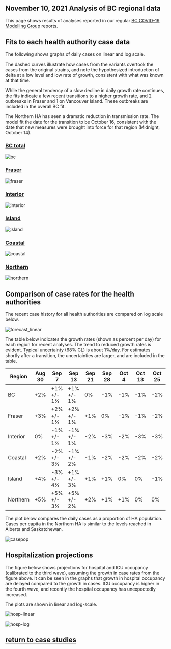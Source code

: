 ## November 10, 2021 Analysis of BC regional data

This page shows results of analyses reported in our regular [BC COVID-19 Modelling Group](https://bccovid-19group.ca/) reports.

## Fits to each health authority case data

The following shows graphs of daily cases on linear and log scale.

The dashed curves illustrate how cases from the variants overtook the cases from the original strains, and
note the hypothesized introduction of delta at a low level and low rate of growth, consistent with
what was known at that time.

While the general tendency of a slow decline in daily growth rate continues, the fits indicate
a few recent transitions to a higher growth rate, and 2 outbreaks in Fraser and 1 on Vancouver Island.
These outbreaks are included in the overall BC fit.

The Northern HA has seen a dramatic reduction in transmission rate.
The model fit the date for the transition to be October 16, consistent with the date that
new measures were brought into force for that region (Midnight, October 14).

### [BC total](img/bc_2_9_1110.pdf)

![bc](img/bc_2_9_1110.png)

### [Fraser](img/fraser_2_9_1110.pdf)

![fraser](img/fraser_2_9_1110.png)

### [Interior](img/interior_2_9_1110.pdf)

![interior](img/interior_2_9_1110.png)

### [Island](img/island_2_9_1110.pdf)

![island](img/island_2_9_1110.png)

### [Coastal](img/coastal_2_9_1110.pdf)

![coastal](img/coastal_2_9_1110.png)

### [Northern](img/northern_2_9_1110.pdf)

![northern](img/northern_2_9_1110.png)

## Comparison of case rates for the health authorities

The recent case history for all health authorities are compared on log scale below.

![forecast_linear](img/BC_2_9_1110_HA.png)

The table below indicates the growth rates (shown as percent per day)
for each region for recent analyses.
The trend to reduced growth rates is evident.
Typical uncertainty (68% CL) is about 1%/day.
For estimates shortly after a transition, the uncertainties are
larger, and are included in the table.

Region | Aug 30 | Sep 7 | Sep 13 | Sep 21 | Sep 28 | Oct 4 | Oct 13 | Oct 25 | Nov 11
---|---|---|---|---|---|---|---|---|---
BC | +2%  | +1% +/- 1% | +1% +/- 1% | 0% | -1% | -1% | -1% | -2% | -3%
Fraser | +3%  | +2% +/- 1% | +2% +/- 1% | +1% | 0% | -1% | -1% | -2% | -3%
Interior | 0%  | -1% +/- 1% | -1% +/- 1% | -2% | -3% | -2% | -3% | -3% | -2%
Coastal | +2%  | -2% +/- 3% | -1% +/- 2% | -1% | -2% | -2% | -2% | -2% | -1%
Island | +4%  | -3% +/- 4% | +1% +/- 3% | +1% | +1% | 0% | 0% | -1% | -2%
Northern | +5%  | +5% +/- 3% | +5% +/- 2% | +2% | +1%  | +1% | 0% | 0% | -4%

The plot below compares the daily cases as a proportion of HA population.
Cases per capita in the Northern HA is similar to the levels reached in Alberta and Saskatchewan.

![casepop](img/BC_2_9_1110_compare_casepop.png)

## Hospitalization projections

The figure below shows projections for hospital and ICU occupancy (calibrated to the third wave),
assuming the growth in case rates from the figure above.
It can be seen in the graphs that growth in hospital occupancy are delayed compared to the growth in cases.
ICU occupancy is higher in the fourth wave, and recently the hospital occupancy has unexpectedly increased.

The plots are shown in linear and log-scale.

![hosp-linear](img/bc_2_9_1110_linear_proj.png)

![hosp-log](img/bc_2_9_1110_log_proj.png)


## [return to case studies](../index.md)


